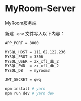 # MyRoom-Server
MyRoom服务端

新建 `.env` 文件写入以下内容：

```txt
APP_PORT = 8000

MYSQL_HOST = 111.62.122.236
MYSQL_PROT = 3306
MYSQL_USER = zx_xfl_db_2
MYSQL_PWD  = zx_xfl_db_2
MYSQL_DB   = myroom3

JWT_SECRET = qwq
```

```bash
npm install # yarn
npm run dev # yarn dev
```

